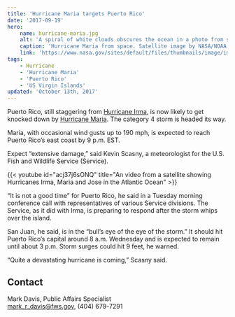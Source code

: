 ```yaml
---
title: 'Hurricane Maria targets Puerto Rico'
date: '2017-09-19'
hero:
    name: hurricane-maria.jpg
    alt: 'A spiral of white clouds obscures the ocean in a photo from space.'
    caption: 'Hurricane Maria from space. Satellite image by NASA/NOAA GOES Project.'
    link: 'https://www.nasa.gov/sites/default/files/thumbnails/image/image_1-_maria-goes-91817.jpg'
tags:
    - Hurricane
    - 'Hurricane Maria'
    - 'Puerto Rico'
    - 'US Virgin Islands'
updated: 'October 13th, 2017'
---
```


Puerto Rico, still staggering from [Hurricane Irma](https://www.fws.gov/hurricane/irma), is now likely to get knocked down by [Hurricane Maria](https://www.fws.gov/hurricane/irma). The category 4 storm is headed its way.
 
Maria, with occasional wind gusts up to 190 mph, is expected to reach Puerto Rico’s east coast by 9 p.m. EST.
 
Expect “extensive damage,” said Kevin Scasny, a meteorologist for the U.S. Fish and Wildlife Service (Service).  

{{< youtube id="acj37j6sONQ" title="An video from a satellite showing Hurricanes Irma, Maria and Jose in the Atlantic Ocean" >}}
 
“It is not a good time” for Puerto Rico, he said in a Tuesday morning conference call with representatives of various Service divisions. The Service, as it did with Irma, is preparing to respond after the storm whips over the island.
 
San Juan, he said, is in the “bull’s eye of the eye of the storm.” It should hit Puerto Rico’s capital around 8 a.m. Wednesday and is expected to remain until about 3 p.m. Storm surges could hit 9 feet, he warned.
 
“Quite a devastating hurricane is coming,” Scasny said.

## Contact

Mark Davis, Public Affairs Specialist  
[mark_r_davis@fws.gov](mailto:mark_r_davis@fws.gov), (404) 679-7291
